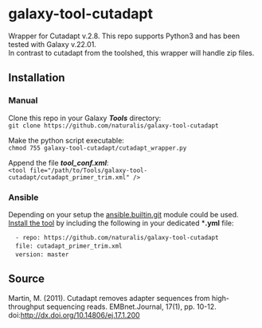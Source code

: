 # galaxy-tool-cutadapt
Wrapper for Cutadapt v.2.8. This repo supports Python3 and has been tested with Galaxy v.22.01.  
In contrast to cutadapt from the toolshed, this wrapper will handle zip files.

## Installation
### Manual
Clone this repo in your Galaxy ***Tools*** directory:  
`git clone https://github.com/naturalis/galaxy-tool-cutadapt`  

Make the python script executable:  
`chmod 755 galaxy-tool-cutadapt/cutadapt_wrapper.py`  

Append the file ***tool_conf.xml***:    
`<tool file="/path/to/Tools/galaxy-tool-cutadapt/cutadapt_primer_trim.xml" />`

### Ansible
Depending on your setup the [ansible.builtin.git](https://docs.ansible.com/ansible/latest/collections/ansible/builtin/git_module.html) module could be used.  
[Install the tool](https://docs.ansible.com/ansible/latest/collections/ansible/builtin/git_module.html#examples) by including the following in your dedicated ***.yml** file:  

`  - repo: https://github.com/naturalis/galaxy-tool-cutadapt`  
&ensp;&ensp;`file: cutadapt_primer_trim.xml`  
&ensp;&ensp;`version: master`  

## Source

Martin, M. (2011). Cutadapt removes adapter sequences from high-throughput sequencing reads. EMBnet.Journal, 17(1), pp. 10-12. doi:http://dx.doi.org/10.14806/ej.17.1.200
